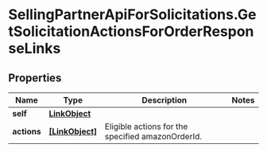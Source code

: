 # SellingPartnerApiForSolicitations.GetSolicitationActionsForOrderResponseLinks

## Properties

Name | Type | Description | Notes
------------ | ------------- | ------------- | -------------
**self** | [**LinkObject**](LinkObject.md) |  | 
**actions** | [**[LinkObject]**](LinkObject.md) | Eligible actions for the specified amazonOrderId. | 


